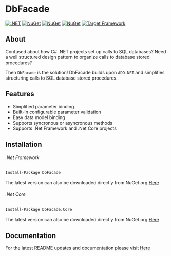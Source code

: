 # DbFacade
[![.NET](https://github.com/JSystemsTech/DBFacade.Net/actions/workflows/NetFxCI.yml/badge.svg?branch=master)](https://github.com/JSystemsTech/DBFacade.Net/actions/workflows/NetFxCI.yml)
 [![NuGet](https://img.shields.io/nuget/v/DbFacade?label=nuget%20DbFacade)](https://nuget.org/packages/DbFacade) [![NuGet](https://img.shields.io/badge/Target%20Framework-.NET%20Framework%204.8-blue)](https://nuget.org/packages/DbFacade)
  [![NuGet](https://img.shields.io/nuget/v/DbFacade.Core?label=nuget%20DbFacade.Core)](https://nuget.org/packages/DbFacade.Core) [![Target Framework](https://img.shields.io/badge/Target%20Framework-.NET%20Core%203.1-blue)](https://nuget.org/packages/DbFacade.Core)
## About

Confused about how C# .NET projects set up calls to SQL databases? Need a well structured design pattern to organize calls to database stored procedures? 

Then `DbFacade` is the solution! DbFacade builds upon `ADO.NET` and simplifies structuring calls to SQL database stored procedures.

## Features
* Simplified parameter binding
* Built-In configurable parameter validation
* Easy data model binding
* Supports syncronous or asyncronous methods
* Supports .Net Framework and .Net Core projects 

## Installation
###### .Net Framework

```bash
Install-Package DbFacade
```
The latest version can also be downloaded directly from NuGet.org [Here](https://www.nuget.org/packages/DbFacade/)

###### .Net Core

```bash
Install-Package DbFacade.Core
```
The latest version can also be downloaded directly from NuGet.org [Here](https://www.nuget.org/packages/DbFacade.Core/)

## Documentation
For the latest README updates and documentation please visit [Here](https://github.com/JSystemsTech/DBFacade.Net) 

